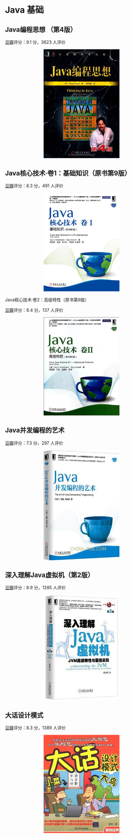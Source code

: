 # Java 基础

## Java编程思想 （第4版）

[豆瓣](https://book.douban.com/subject/2130190/)评分：9.1 分，3623 人评价

<div align="center"><img src="https://github.com/DuHouAn/ImagePro/raw/master/java-notes/book/book_1.png" width="250"/></div>

## Java核心技术·卷1：基础知识（原书第9版）

[豆瓣](https://book.douban.com/subject/25762168/)评分：8.3 分，491 人评价

<div align="center"><img src="https://github.com/DuHouAn/ImagePro/raw/master/java-notes/book/book_2.png" width="250"/></div>

Java核心技术·卷2：高级特性（原书第9版）

[豆瓣](https://book.douban.com/subject/25841326/)评分：8.4 分，137 人评价

<div align="center"><img src="https://github.com/DuHouAn/ImagePro/raw/master/java-notes/book/book_3.png" width="250"/></div>

## Java并发编程的艺术

[豆瓣](https://book.douban.com/subject/26591326/)评分：7.3 分，297 人评价

<div align="center"><img src="https://github.com/DuHouAn/ImagePro/raw/master/java-notes/book/book_4.jpg" width="250"/></div>

## 深入理解Java虚拟机（第2版）

[豆瓣](https://book.douban.com/subject/24722612/)评分：8.9 分，1285 人评价

<div align="center"><img src="https://github.com/DuHouAn/ImagePro/raw/master/java-notes/book/book_5.jpg" width="250"/></div>

## 大话设计模式

[豆瓣](https://book.douban.com/subject/2334288/)评分：8.3 分，1389 人评价

<div align="center"><img src="https://github.com/DuHouAn/ImagePro/raw/master/java-notes/book/book_6.jpg" width="250"/></div>